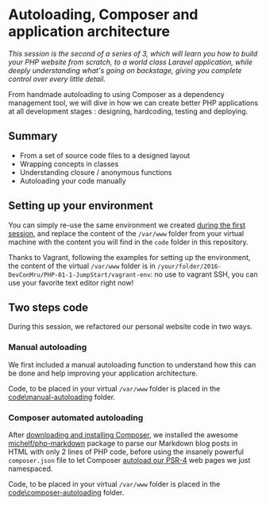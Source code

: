 # Autoloading, Composer and application architecture

_This session is the second of a series of 3, which will learn you how to build your PHP website from scratch, to a world class Laravel application, while deeply understanding what's going on backstage, giving you complete control over every little detail._

From handmade autoloading to using Composer as a dependency management tool, we will dive in how we can create better PHP applications at all development stages : designing, hardcoding, testing and deploying.

## Summary

- From a set of source code files to a designed layout
- Wrapping concepts in classes
- Understanding closure / anonymous functions
- Autoloading your code manually

## Setting up your environment

You can simply re-use the same environment we created [during the first session](https://github.com/phpmauritiusug/2016-DevConMru/tree/master/PHP-01-1-JumpStart#setting-up-your-environment), and replace the content of the `/var/www` folder from your virtual machine with the content you will find in the `code` folder in this repository.

Thanks to Vagrant, following the examples for setting up the environment, the content of the virtual `/var/www` folder is in `/your/folder/2016-DevConMru/PHP-01-1-JumpStart/vagrant-env`: no use to vagrant SSH, you can use your favorite text editor right now!

## Two steps code

During this session, we refactored our personal website code in two ways.

### Manual autoloading

We first included a manual autoloading function to understand how this can be done and help improving your application architecture.

Code, to be placed in your virtual `/var/www` folder is placed in the [code\manual-autoloading](https://github.com/phpmauritiusug/2016-DevConMru/tree/master/PHP-01-2-Architecture/code/manual-autoloading) folder.

### Composer automated autoloading

After [downloading and installing Composer](https://getcomposer.org/download/), we installed the awesome [michelf/php-markdown](https://packagist.org/packages/michelf/php-markdown) package to parse our Markdown blog posts in HTML with only 2 lines of PHP code, before using the insanely powerful `composer.json` file to let Composer [autoload our PSR-4](https://getcomposer.org/doc/04-schema.md#psr-4) web pages we just namespaced.

Code, to be placed in your virtual `/var/www` folder is placed in the [code\composer-autoloading](https://github.com/phpmauritiusug/2016-DevConMru/tree/master/PHP-01-2-Architecture/code/composer-autoloading) folder.